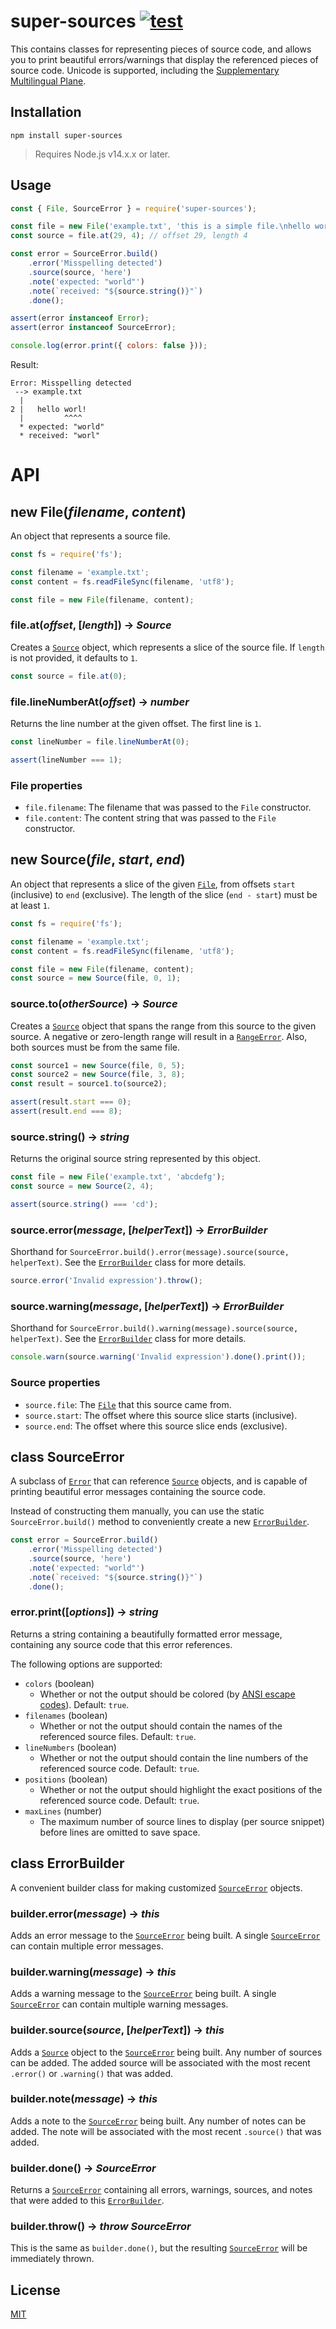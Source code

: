 # super-sources [![test](https://github.com/WiseLibs/super-sources/actions/workflows/test.yml/badge.svg)](https://github.com/WiseLibs/super-sources/actions/workflows/test.yml)

This contains classes for representing pieces of source code, and allows you to print beautiful errors/warnings that display the referenced pieces of source code. Unicode is supported, including the [Supplementary Multilingual Plane](https://en.wikipedia.org/wiki/Plane_(Unicode)#Supplementary_Multilingual_Plane).

## Installation

```
npm install super-sources
```

> Requires Node.js v14.x.x or later.

## Usage

```js
const { File, SourceError } = require('super-sources');

const file = new File('example.txt', 'this is a simple file.\nhello worl!\n');
const source = file.at(29, 4); // offset 29, length 4

const error = SourceError.build()
	.error('Misspelling detected')
	.source(source, 'here')
	.note('expected: "world"')
	.note(`received: "${source.string()}"`)
	.done();

assert(error instanceof Error);
assert(error instanceof SourceError);

console.log(error.print({ colors: false }));
```

Result:

```
Error: Misspelling detected
 --> example.txt
  |
2 |   hello worl!
  |         ^^^^
  * expected: "world"
  * received: "worl"
```

# API

## new File(*filename*, *content*)

An object that represents a source file.

```js
const fs = require('fs');

const filename = 'example.txt';
const content = fs.readFileSync(filename, 'utf8');

const file = new File(filename, content);
```

### file.at(*offset*, [*length*]) -> *Source*

Creates a [`Source`](#new-sourcefile-start-end) object, which represents a slice of the source file. If `length` is not provided, it defaults to `1`.

```js
const source = file.at(0);
```

### file.lineNumberAt(*offset*) -> *number*

Returns the line number at the given offset. The first line is `1`.

```js
const lineNumber = file.lineNumberAt(0);

assert(lineNumber === 1);
```

### File properties

- `file.filename`: The filename that was passed to the `File` constructor.
- `file.content`: The content string that was passed to the `File` constructor.

## new Source(*file*, *start*, *end*)

An object that represents a slice of the given [`File`](#new-filefilename-content), from offsets `start` (inclusive) to `end` (exclusive). The length of the slice (`end - start`) must be at least `1`.

```js
const fs = require('fs');

const filename = 'example.txt';
const content = fs.readFileSync(filename, 'utf8');

const file = new File(filename, content);
const source = new Source(file, 0, 1);
```

### source.to(*otherSource*) -> *Source*

Creates a [`Source`](#new-sourcefile-start-end) object that spans the range from this source to the given source. A negative or zero-length range will result in a [`RangeError`](https://developer.mozilla.org/en-US/docs/Web/JavaScript/Reference/Global_Objects/RangeError). Also, both sources must be from the same file.

```js
const source1 = new Source(file, 0, 5);
const source2 = new Source(file, 3, 8);
const result = source1.to(source2);

assert(result.start === 0);
assert(result.end === 8);
```

### source.string() -> *string*

Returns the original source string represented by this object.

```js
const file = new File('example.txt', 'abcdefg');
const source = new Source(2, 4);

assert(source.string() === 'cd');
```

### source.error(*message*, [*helperText*]) -> *ErrorBuilder*

Shorthand for `SourceError.build().error(message).source(source, helperText)`. See the [`ErrorBuilder`](#class-errorbuilder) class for more details.

```js
source.error('Invalid expression').throw();
```

### source.warning(*message*, [*helperText*]) -> *ErrorBuilder*

Shorthand for `SourceError.build().warning(message).source(source, helperText)`. See the [`ErrorBuilder`](#class-errorbuilder) class for more details.

```js
console.warn(source.warning('Invalid expression').done().print());
```

### Source properties

- `source.file`: The [`File`](#new-filefilename-content) that this source came from.
- `source.start`: The offset where this source slice starts (inclusive).
- `source.end`: The offset where this source slice ends (exclusive).

## class SourceError

A subclass of [`Error`](https://developer.mozilla.org/en-US/docs/Web/JavaScript/Reference/Global_Objects/Error/Error) that can reference [`Source`](#new-sourcefile-start-end) objects, and is capable of printing beautiful error messages containing the source code.

Instead of constructing them manually, you can use the static `SourceError.build()` method to conveniently create a new [`ErrorBuilder`](#class-errorbuilder).

```js
const error = SourceError.build()
	.error('Misspelling detected')
	.source(source, 'here')
	.note('expected: "world"')
	.note(`received: "${source.string()}"`)
	.done();
```

### error.print([*options*]) -> *string*

Returns a string containing a beautifully formatted error message, containing any source code that this error references.

The following options are supported:

- `colors` (boolean)
	* Whether or not the output should be colored (by [ANSI escape codes](https://en.wikipedia.org/wiki/ANSI_escape_code)). Default: `true`.
- `filenames` (boolean)
	* Whether or not the output should contain the names of the referenced source files. Default: `true`.
- `lineNumbers` (boolean)
	* Whether or not the output should contain the line numbers of the referenced source code. Default: `true`.
- `positions` (boolean)
	* Whether or not the output should highlight the exact positions of the referenced source code. Default: `true`.
- `maxLines` (number)
	* The maximum number of source lines to display (per source snippet) before lines are omitted to save space.

## class ErrorBuilder

A convenient builder class for making customized [`SourceError`](#class-sourceerror) objects.

### builder.error(*message*) -> *this*

Adds an error message to the [`SourceError`](#class-sourceerror) being built. A single [`SourceError`](#class-sourceerror) can contain multiple error messages.

### builder.warning(*message*) -> *this*

Adds a warning message to the [`SourceError`](#class-sourceerror) being built. A single [`SourceError`](#class-sourceerror) can contain multiple warning messages.

### builder.source(*source*, [*helperText*]) -> *this*

Adds a [`Source`](#new-sourcefile-start-end) object to the [`SourceError`](#class-sourceerror) being built. Any number of sources can be added. The added source will be associated with the most recent `.error()` or `.warning()` that was added.

### builder.note(*message*) -> *this*

Adds a note to the [`SourceError`](#class-sourceerror) being built. Any number of notes can be added. The note will be associated with the most recent `.source()` that was added.

### builder.done() -> *SourceError*

Returns a [`SourceError`](#class-sourceerror) containing all errors, warnings, sources, and notes that were added to this [`ErrorBuilder`](#class-errorbuilder).

### builder.throw() -> *throw SourceError*

This is the same as `builder.done()`, but the resulting [`SourceError`](#class-sourceerror) will be immediately thrown.

## License

[MIT](https://github.com/WiseLibs/super-sources/blob/master/LICENSE)
